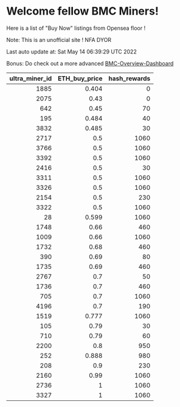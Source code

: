 # Welcome fellow BMC Miners!
Here is a list of "Buy Now" listings from Opensea floor !

Note: This is an unofficial site ! NFA DYOR

Last auto update at: Sat May 14 06:39:29 UTC 2022

Bonus: Do check out a more advanced [BMC-Overview-Dashboard](https://dune.com/defifunk/BMC-Overview-Dashboard)


|   ultra_miner_id |   ETH_buy_price |   hash_rewards |
|-----------------:|----------------:|---------------:|
|             1885 |           0.404 |              0 |
|             2075 |           0.43  |              0 |
|              642 |           0.45  |             70 |
|              195 |           0.484 |             40 |
|             3832 |           0.485 |             30 |
|             2717 |           0.5   |           1060 |
|             3766 |           0.5   |           1060 |
|             3392 |           0.5   |           1060 |
|             2416 |           0.5   |             30 |
|             3311 |           0.5   |           1060 |
|             3326 |           0.5   |           1060 |
|             2154 |           0.5   |            230 |
|             3322 |           0.5   |           1060 |
|               28 |           0.599 |           1060 |
|             1748 |           0.66  |            460 |
|             1009 |           0.66  |           1060 |
|             1732 |           0.68  |            460 |
|              390 |           0.69  |             80 |
|             1735 |           0.69  |            460 |
|             2767 |           0.7   |             50 |
|             1736 |           0.7   |            460 |
|              705 |           0.7   |           1060 |
|             4196 |           0.7   |            190 |
|             1519 |           0.777 |           1060 |
|              105 |           0.79  |             30 |
|              710 |           0.79  |             60 |
|             2200 |           0.8   |            950 |
|              252 |           0.888 |            980 |
|              208 |           0.9   |            230 |
|             2160 |           0.99  |           1060 |
|             2736 |           1     |           1060 |
|             3327 |           1     |           1060 |